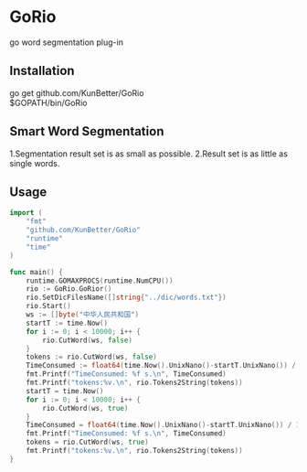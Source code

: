 GoRio
==========
go word segmentation plug-in

Installation
-----
go get github.com/KunBetter/GoRio  
$GOPATH/bin/GoRio

Smart Word Segmentation
-----
1.Segmentation result set is as small as possible.
2.Result set is as little as single words.

Usage
-----
```go
import (
	"fmt"
	"github.com/KunBetter/GoRio"
	"runtime"
	"time"
)

func main() {
	runtime.GOMAXPROCS(runtime.NumCPU())
	rio := GoRio.GoRior()
	rio.SetDicFilesName([]string{"../dic/words.txt"})
	rio.Start()
	ws := []byte("中华人民共和国")
	startT := time.Now()
	for i := 0; i < 10000; i++ {
		rio.CutWord(ws, false)
	}
	tokens := rio.CutWord(ws, false)
	TimeConsumed := float64(time.Now().UnixNano()-startT.UnixNano()) / 1e9
	fmt.Printf("TimeConsumed: %f s.\n", TimeConsumed)
	fmt.Printf("tokens:%v.\n", rio.Tokens2String(tokens))
	startT = time.Now()
	for i := 0; i < 10000; i++ {
		rio.CutWord(ws, true)
	}
	TimeConsumed = float64(time.Now().UnixNano()-startT.UnixNano()) / 1e9
	fmt.Printf("TimeConsumed: %f s.\n", TimeConsumed)
	tokens = rio.CutWord(ws, true)
	fmt.Printf("tokens:%v.\n", rio.Tokens2String(tokens))
}
```